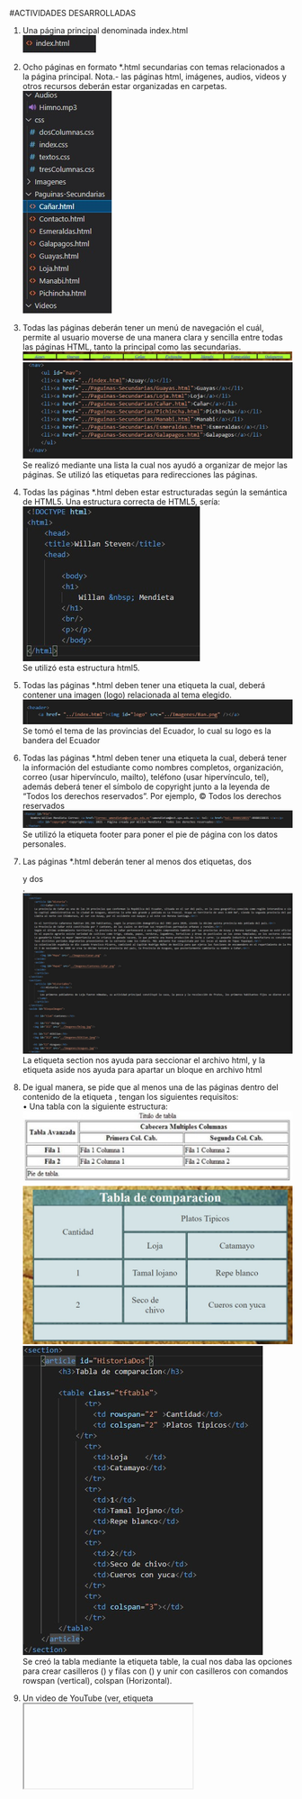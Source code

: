 
#ACTIVIDADES DESARROLLADAS
1. Una página principal denominada index.html <br/>
 ![img1](/imagen/i1.jpg)<br/>
2. Ocho páginas en formato *.html secundarias con temas relacionados a la página principal. Nota.- las páginas html, imágenes, audios, videos y otros recursos deberán estar organizadas en carpetas.<br/>
 ![img2](/imagen/i2.jpg)<br/>
3. Todas las páginas deberán tener un menú de navegación el cuál, permite al usuario moverse de una manera clara y sencilla entre todas las páginas HTML, tanto la principal como las secundarias.<br/>
 ![img3](/imagen/i3.jpg)<br/>
 ![img4](/imagen/i4.jpg)<br/>
 Se realizó mediante una lista la cual nos ayudó a organizar de mejor las páginas. Se utilizó las etiquetas <a> para redirecciones las páginas.<br/>
4. Todas las páginas *.html deben estar estructuradas según la semántica de HTML5. Una estructura correcta de HTML5, sería:<br/>
 ![img5](/imagen/i5.jpg)<br/>
Se utilizó esta estructura html5.<br/>
5. Todas las páginas *.html deben tener una etiqueta la cual, deberá contener una imagen (logo) relacionada al tema elegido.<br/>
 ![img6](/imagen/i6.jpg)<br/>
Se tomó el tema de las provincias del Ecuador, lo cual su logo es la bandera del Ecuador<br/>
6. Todas las páginas *.html deben tener una etiqueta la cual, deberá tener la información del estudiante como nombres completos, organización, correo (usar hipervínculo, mailto), teléfono (usar hipervínculo, tel), además deberá tener el símbolo de copyright junto a la leyenda de “Todos los derechos reservados”. Por ejemplo, © Todos los derechos reservados<br/>
 ![img7](/imagen/i7.jpg)<br/>
Se utilizó la etiqueta footer para poner el pie de página con los datos personales.<br/>
7. Las páginas *.html deberán tener al menos dos etiquetas, dos <section> y dos <aside>.<br/>
 ![img8](/imagen/i8.jpg)<br/>
La etiqueta section nos ayuda para seccionar el archivo html, y la etiqueta aside nos ayuda para apartar un bloque en archivo html<br/>
8. De igual manera, se pide que al menos una de las páginas dentro del contenido de la etiqueta , tengan los siguientes requisitos: <br/>
• Una tabla con la siguiente estructura:<br/>
 ![img9](/imagen/i9.jpg)<br/>
 ![img10](/imagen/i10.jpg)<br/>
 ![img11](/imagen/i11.jpg)<br/>
Se creó la tabla mediante la etiqueta table, la cual nos daba las opciones para crear casilleros (<td>) y filas con (<tr>) y unir con casilleros con comandos rowspan (vertical), colspan (Horizontal).<br/>


9. Un video de YouTube (ver, etiqueta <iframe>).<br/>
![img12](/imagen/i12.jpg)<br/>
![img13](/imagen/i13.jpg)<br/>
 
La etiqueta <iframe> nos ayuda a vincular un video de otra plataforma (YouTube) a nuestra página personal.<br/>
10. Un video con la etiqueta <video>.<br/>
 ![img14](/imagen/i14.jpg)<br/>
 ![img15](/imagen/i15.jpg)<br/>
La etiqueta <video> nos ayuda a vincular un video de nuestro equipo a la página personal<br/>
11. Un audio con la etiqueta <audio>.<br/>
 ![img16](/imagen/i16.jpg)<br/>
 ![img17](/imagen/i17.jpg)<br/>
La etiqueta <audio> nos ayuda a vincular un audio de nuestro equipo a la página personal<br/>
12. Manejar listas ordenadas o desordenadas con al menos cinco ítems.<br/>
 ![img18](/imagen/i18.jpg)<br/>
 ![img19](/imagen/i19.jpg)<br/>
Se utilizó la etiqueta <ol> para crear una lista ordenada, y la etiqueta <li> para ingresar valores a la lista.<br/>
13. Tener al menos cinco etiquetas de texto que se encuentran en la figura 1- 16 del texto guía de la asignatura.<br/>
  ![img20](/imagen/i20.jpg)<br/>
 ![img21](/imagen/i21.jpg)<br/>
 ![img22](/imagen/i22.jpg)<br/>
 ![img23](/imagen/i23.jpg)<br/>
 ![img24](/imagen/i24.jpg)<br/>
Se utilizó varias etiquetas que se encontró en el libro como: samp,p,b,abbr,p, entre otros<br/>
14. Asimismo, se pide que todos los artículos tengan al menos una imagen cada uno. Nota.- se pide que todas las imágenes están almacenadas en una carpeta llamada “images”. Por lo tanto, se debe trabajar con rutas relativas.<br/>
 ![img25](/imagen/i25.jpg)<br/>
Como se aprecia en la imagen se tiene en los artículos una o dos imágenes y para vincular se utiliza rutas alternativas.<br/>
15. Finalmente, se pide que una de las páginas tenga al menos cuatro secciones () con tres artículos () cada sección. Luego, cada sección debe tener un encabezado (), en donde, se ubicaran enlaces que permitan navegar entre los artículos usando id’s (ver, página 63 del texto guía).<br/>
 ![img26](/imagen/i26.jpg)<br/>
 ![img27](/imagen/i27.jpg)<br/>
 ![img28](/imagen/i28.jpg)<br/>
 ![img29](/imagen/i29.jpg)<br/>
 ![img30](/imagen/i30.jpg)<br/>

Se realizó la codificación correspondiente para este anunciado teniendo 4 secciones con 3 artículos y teniendo un id para su correspondiente navegación.<br/>
16. Diseño CSS Se pide utilizar estilos CSS con la finalidad de obtener varios diseños como los que se muestran en las siguientes imágenes.<br/>
  ![img31](/imagen/i31.jpg)<br/>
 
Se realizó la práctica tomando en cuenta el ejemplo del informe.<br/>
17. Se pide utilizar, en al menos una página HTML, un diseño a dos columnas con cabecera y pie de página, como el que se muestra en la Figura 2. Así, como también se recomienda utilizar, en al menos una página HTML, un diseño a tres columnas con cabecera y pie de página como se muestra en la Figura 3. En ambos casos se pide tomar como base la página home.<br/>
 ![img32](/imagen/i32.jpg)<br/>
 ![img33](/imagen/i33.jpg)<br/>
Diseño de dos columnas<br/>
 ![img34](/imagen/i34.jpg)<br/>
 ![img35](/imagen/i35.jpg)<br/>

Diseño de tres columnas<br/>
 ![img36](/imagen/i36.jpg)<br/>
 ![img37](/imagen/i37.jpg)<br/>
 
18. De igual manera, se pide que se organice en al menos cuatro archivos CSS los estilos para las diferentes páginas html, estos archivos estarán almacenados en una carpeta llamada css. Un archivo será para el diseño a dos columnas, otro archivo para el diseño a tres columnas, otro archivo para el diseño de la página home. Por último, un archivo para la reglas CSS relacionas a textos, colores, tablas, secciones, artículos, imágenes, etc.<br/>
  ![img38](/imagen/i38.jpg)<br/>
Se realizó la práctica de acuerdo al anunciado<br/>
19. También, se pide que se utilice selectores por etiquetas, selectores descendentes, selectores por clase y selectores por id.<br/>
  ![img39](/imagen/i39.jpg)<br/>
20. Luego, se pide que se personalicen estilos referente a texto tanto en color, tamaño, fuente, decoraciones, etc. Ver más, https://fonts.google.com/<br/>
  ![img40](/imagen/i40.jpg)<br/>
Se escogió el estilo de letra OriginalSurfer<br/>
21. De igual manera, se pide crear una nueva página HTML, en donde, se muestre un formulario de contacto o crear cuenta que tenga campos como: nombre, mensaje y botón para enviar. Como se muestra en la Figura 4.<br/>
  ![img41](/imagen/i41.jpg)<br/>
22. Crear un repositorio en GitHub con el nombre “Practica01 – Mi Primer Sitio Web”	<br/>
WillanMendieta/Practica01-Mi-Primer-Sitio-Web<br/>
23. Realizar un commit y push por cada requerimiento de los puntos antes descritos.<br/>
   ![img42](/imagen/i42.jpg)<br/>
Url: https://github.com/WillanMendieta/Practica01-Mi-Primer-Sitio-Web.git<br/>
RESULTADO(S) OBTENIDO(S):<br/>
Re realizo comprender de mejor manera lo propuesto en clase, lo cual ahora ya se tiene el conocimiento para realizar una página html.<br/>
CONCLUSIONES:<br/>
En conclusión aprendimos a utilizar una gran cantidad de herramientas para el desarrollo de futuras páginas web.<br/>
RECOMENDACIONES: Se recomienda saber que funcionalidad tiene cada etiqueta.<br/>

Nombre de estudiante: Willan Steven Mendieta Molina<br/>


Firma de estudiante:  <br/>
  ![img43](/imagen/i43.jpg)

